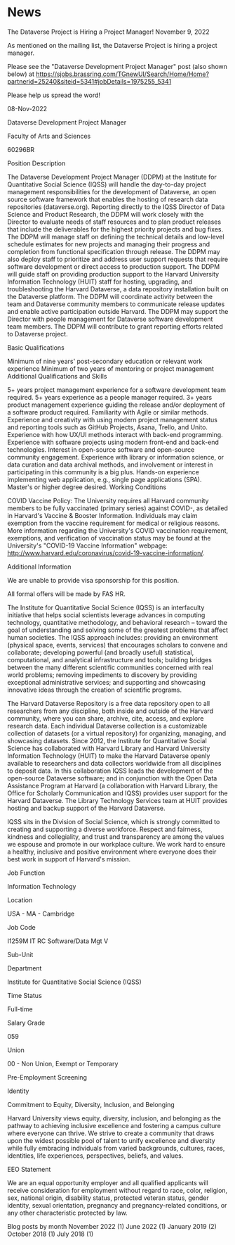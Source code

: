 # News

The Dataverse Project is Hiring a Project Manager!
November 9, 2022

As mentioned on the mailing list, the Dataverse Project is hiring a project manager.

Please see the "Dataverse Development Project Manager" post (also shown below) at https://sjobs.brassring.com/TGnewUI/Search/Home/Home?partnerid=25240&siteid=5341#jobDetails=1975255_5341

Please help us spread the word!

08-Nov-2022

Dataverse Development Project Manager

Faculty of Arts and Sciences

60296BR

Position Description

The Dataverse Development Project Manager (DDPM) at the Institute for Quantitative Social Science (IQSS) will handle the day-to-day project management responsibilities for the development of Dataverse, an open source software framework that enables the hosting of research data repositories (dataverse.org). Reporting directly to the IQSS Director of Data Science and Product Research, the DDPM will work closely with the Director to evaluate needs of staff resources and to plan product releases that include the deliverables for the highest priority projects and bug fixes. The DDPM will manage staff on defining the technical details and low-level schedule estimates for new projects and managing their progress and completion from functional specification through release. The DDPM may also deploy staff to prioritize and address user support requests that require software development or direct access to production support. The DDPM will guide staff on providing production support to the Harvard University Information Technology (HUIT) staff for hosting, upgrading, and troubleshooting the Harvard Dataverse, a data repository installation built on the Dataverse platform. The DDPM will coordinate activity between the team and Dataverse community members to communicate release updates and enable active participation outside Harvard. The DDPM may support the Director with people management for Dataverse software development team members. The DDPM will contribute to grant reporting efforts related to Dataverse project.

Basic Qualifications

Minimum of nine years' post-secondary education or relevant work experience
Minimum of two years of mentoring or project management
Additional Qualifications and Skills

5+ years project management experience for a software development team required.
5+ years experience as a people manager required.
3+ years product management experience guiding the release and/or deployment of a software product required.
Familiarity with Agile or similar methods.
Experience and creativity with using modern project management status and reporting tools such as GitHub Projects, Asana, Trello, and Unito.
Experience with how UX/UI methods interact with back-end programming.
Experience with software projects using modern front-end and back-end technologies.
Interest in open-source software and open-source community engagement.
Experience with library or information science, or data curation and data archival methods, and involvement or interest in participating in this community is a big plus.
Hands-on experience implementing web application, e.g., single page applications (SPA).
Master's or higher degree desired.
Working Conditions

COVID Vaccine Policy: The University requires all Harvard community members to be fully vaccinated (primary series) against COVID-, as detailed in Harvard's Vaccine & Booster Information. Individuals may claim exemption from the vaccine requirement for medical or religious reasons. More information regarding the University's COVID vaccination requirement, exemptions, and verification of vaccination status may be found at the University's "COVID-19 Vaccine Information" webpage: http://www.harvard.edu/coronavirus/covid-19-vaccine-information/.

Additional Information

We are unable to provide visa sponsorship for this position.

All formal offers will be made by FAS HR.

The Institute for Quantitative Social Science (IQSS) is an interfaculty initiative that helps social scientists leverage advances in computing technology, quantitative methodology, and behavioral research – toward the goal of understanding and solving some of the greatest problems that affect human societies. The IQSS approach includes: providing an environment (physical space, events, services) that encourages scholars to convene and collaborate; developing powerful (and broadly useful) statistical, computational, and analytical infrastructure and tools; building bridges between the many different scientific communities concerned with real world problems; removing impediments to discovery by providing exceptional administrative services; and supporting and showcasing innovative ideas through the creation of scientific programs.

The Harvard Dataverse Repository is a free data repository open to all researchers from any discipline, both inside and outside of the Harvard community, where you can share, archive, cite, access, and explore research data. Each individual Dataverse collection is a customizable collection of datasets (or a virtual repository) for organizing, managing, and showcasing datasets. Since 2012, the Institute for Quantitative Social Science has collaborated with Harvard Library and Harvard University Information Technology (HUIT) to make the Harvard Dataverse openly available to researchers and data collectors worldwide from all disciplines to deposit data. In this collaboration IQSS leads the development of the open-source Dataverse software; and in conjunction with the Open Data Assistance Program at Harvard (a collaboration with Harvard Library, the Office for Scholarly Communication and IQSS) provides user support for the Harvard Dataverse. The Library Technology Services team at HUIT provides hosting and backup support of the Harvard Dataverse.

IQSS sits in the Division of Social Science, which is strongly committed to creating and supporting a diverse workforce. Respect and fairness, kindness and collegiality, and trust and transparency are among the values we espouse and promote in our workplace culture. We work hard to ensure a healthy, inclusive and positive environment where everyone does their best work in support of Harvard's mission.

Job Function

Information Technology

Location

USA - MA - Cambridge

Job Code

I1259M IT RC Software/Data Mgt V

Sub-Unit

Department

Institute for Quantitative Social Science (IQSS)

Time Status

Full-time

Salary Grade

059

Union

00 - Non Union, Exempt or Temporary

Pre-Employment Screening

Identity

Commitment to Equity, Diversity, Inclusion, and Belonging

Harvard University views equity, diversity, inclusion, and belonging as the pathway to achieving inclusive excellence and fostering a campus culture where everyone can thrive. We strive to create a community that draws upon the widest possible pool of talent to unify excellence and diversity while fully embracing individuals from varied backgrounds, cultures, races, identities, life experiences, perspectives, beliefs, and values.

EEO Statement

We are an equal opportunity employer and all qualified applicants will receive consideration for employment without regard to race, color, religion, sex, national origin, disability status, protected veteran status, gender identity, sexual orientation, pregnancy and pregnancy-related conditions, or any other characteristic protected by law.

Blog posts by month
November 2022 (1)
June 2022 (1)
January 2019 (2)
October 2018 (1)
July 2018 (1)
